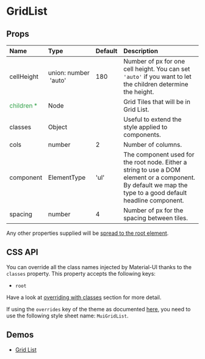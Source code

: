 <!--- This documentation is automatically generated, do not try to edit it. -->

# GridList



## Props
| Name | Type | Default | Description |
|:-----|:-----|:--------|:------------|
| cellHeight | union:&nbsp;number<br>&nbsp;'auto'<br> | 180 | Number of px for one cell height. You can set `'auto'` if you want to let the children determine the height. |
| <span style="color: #31a148">children *</span> | Node |  | Grid Tiles that will be in Grid List. |
| classes | Object |  | Useful to extend the style applied to components. |
| cols | number | 2 | Number of columns. |
| component | ElementType | 'ul' | The component used for the root node. Either a string to use a DOM element or a component. By default we map the type to a good default headline component. |
| spacing | number | 4 | Number of px for the spacing between tiles. |

Any other properties supplied will be [spread to the root element](/customization/api#spread).

## CSS API

You can override all the class names injected by Material-UI thanks to the `classes` property.
This property accepts the following keys:
- `root`

Have a look at [overriding with classes](/customization/overrides#overriding-with-classes)
section for more detail.

If using the `overrides` key of the theme as documented
[here](/customization/themes#customizing-all-instances-of-a-component-type),
you need to use the following style sheet name: `MuiGridList`.

## Demos

- [Grid List](/demos/grid-list)

